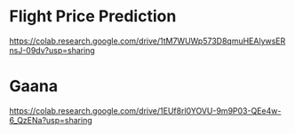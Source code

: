 # Flight Price Prediction
https://colab.research.google.com/drive/1tM7WUWp573D8qmuHEAlywsERnsJ-09dv?usp=sharing

# Gaana 
https://colab.research.google.com/drive/1EUf8rl0YOVU-9m9P03-QEe4w-6_QzENa?usp=sharing
